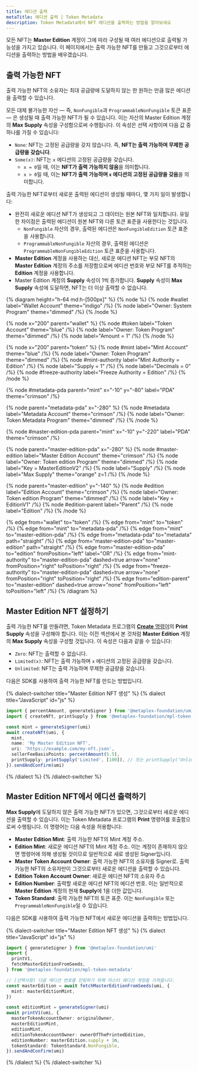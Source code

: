 ```yaml
---
title: 에디션 출력
metaTitle: 에디션 출력 | Token Metadata
description: Token Metadata에서 NFT 에디션을 출력하는 방법을 알아보세요
---
```


모든 NFT는 **Master Edition** 계정이 그에 따라 구성될 때 여러 에디션으로 출력될 가능성을 가지고 있습니다. 이 페이지에서는 출력 가능한 NFT를 만들고 그것으로부터 에디션을 출력하는 방법을 배우겠습니다.

## 출력 가능한 NFT

출력 가능한 NFT의 소유자는 최대 공급량에 도달하지 않는 한 원하는 만큼 많은 에디션을 출력할 수 있습니다.

모든 대체 불가능한 자산 — 즉, `NonFungible`과 `ProgrammableNonFungible` 토큰 표준 — 은 생성될 때 출력 가능한 NFT가 될 수 있습니다. 이는 자산의 Master Edition 계정의 **Max Supply** 속성을 구성함으로써 수행됩니다. 이 속성은 선택 사항이며 다음 값 중 하나를 가질 수 있습니다:

- `None`: NFT는 고정된 공급량을 갖지 않습니다. 즉, **NFT는 출력 가능하며 무제한 공급량을 갖습니다**.
- `Some(x)`: NFT는 `x` 에디션의 고정된 공급량을 갖습니다.
  - `x = 0`일 때, 이는 **NFT가 출력 가능하지 않음**을 의미합니다.
  - `x > 0`일 때, 이는 **NFT가 출력 가능하며 `x` 에디션의 고정된 공급량을 갖음**을 의미합니다.

출력 가능한 NFT로부터 새로운 출력된 에디션이 생성될 때마다, 몇 가지 일이 발생합니다:

- 완전히 새로운 에디션 NFT가 생성되고 그 데이터는 원본 NFT와 일치합니다. 유일한 차이점은 출력된 에디션이 원본 NFT와 다른 토큰 표준을 사용한다는 것입니다.
  - `NonFungible` 자산의 경우, 출력된 에디션은 `NonFungibleEdition` 토큰 표준을 사용합니다.
  - `ProgrammableNonFungible` 자산의 경우, 출력된 에디션은 `ProgrammableNonFungibleEdition` 토큰 표준을 사용합니다.
- **Master Edition** 계정을 사용하는 대신, 새로운 에디션 NFT는 부모 NFT의 **Master Edition** 계정의 주소를 저장함으로써 에디션 번호와 부모 NFT를 추적하는 **Edition** 계정을 사용합니다.
- Master Edition 계정의 **Supply** 속성이 1씩 증가합니다. **Supply** 속성이 **Max Supply** 속성에 도달하면, NFT는 더 이상 출력할 수 없습니다.

{% diagram height="h-64 md:h-[500px]" %}
{% node %}
{% node #wallet label="Wallet Account" theme="indigo" /%}
{% node label="Owner: System Program" theme="dimmed" /%}
{% /node %}

{% node x="200" parent="wallet" %}
{% node #token label="Token Account" theme="blue" /%}
{% node label="Owner: Token Program" theme="dimmed" /%}
{% node label="Amount = 1" /%}
{% /node %}

{% node x="200" parent="token" %}
{% node #mint label="Mint Account" theme="blue" /%}
{% node label="Owner: Token Program" theme="dimmed" /%}
{% node #mint-authority label="Mint Authority = Edition" /%}
{% node label="Supply = 1" /%}
{% node label="Decimals = 0" /%}
{% node #freeze-authority label="Freeze Authority = Edition" /%}
{% /node %}

{% node #metadata-pda parent="mint" x="-10" y="-80" label="PDA" theme="crimson" /%}

{% node parent="metadata-pda" x="-280" %}
{% node #metadata label="Metadata Account" theme="crimson" /%}
{% node label="Owner: Token Metadata Program" theme="dimmed" /%}
{% /node %}

{% node #master-edition-pda parent="mint" x="-10" y="-220" label="PDA" theme="crimson" /%}

{% node parent="master-edition-pda" x="-280" %}
{% node #master-edition label="Master Edition Account" theme="crimson" /%}
{% node label="Owner: Token edition Program" theme="dimmed" /%}
{% node label="Key = MasterEditionV2" /%}
{% node label="Supply" /%}
{% node label="Max Supply" theme="orange" z=1 /%}
{% /node %}

{% node parent="master-edition" y="-140" %}
{% node #edition label="Edition Account" theme="crimson" /%}
{% node label="Owner: Token edition Program" theme="dimmed" /%}
{% node label="Key = EditionV1" /%}
{% node #edition-parent label="Parent" /%}
{% node label="Edition" /%}
{% /node %}

{% edge from="wallet" to="token" /%}
{% edge from="mint" to="token" /%}
{% edge from="mint" to="metadata-pda" /%}
{% edge from="mint" to="master-edition-pda" /%}
{% edge from="metadata-pda" to="metadata" path="straight" /%}
{% edge from="master-edition-pda" to="master-edition" path="straight" /%}
{% edge from="master-edition-pda" to="edition" fromPosition="left" label="OR" /%}
{% edge from="mint-authority" to="master-edition-pda" dashed=true arrow="none" fromPosition="right" toPosition="right" /%}
{% edge from="freeze-authority" to="master-edition-pda" dashed=true arrow="none" fromPosition="right" toPosition="right" /%}
{% edge from="edition-parent" to="master-edition" dashed=true arrow="none" fromPosition="left" toPosition="left" /%}
{% /diagram %}

## Master Edition NFT 설정하기

출력 가능한 NFT를 만들려면, Token Metadata 프로그램의 [**Create** 명령어](/token-metadata/mint#creating-accounts)의 **Print Supply** 속성을 구성해야 합니다. 이는 이전 섹션에서 본 것처럼 **Master Edition** 계정의 **Max Supply** 속성을 구성할 것입니다. 이 속성은 다음과 같을 수 있습니다:

- `Zero`: NFT는 출력할 수 없습니다.
- `Limited(x)`: NFT는 출력 가능하며 `x` 에디션의 고정된 공급량을 갖습니다.
- `Unlimited`: NFT는 출력 가능하며 무제한 공급량을 갖습니다.

다음은 SDK를 사용하여 출력 가능한 NFT를 만드는 방법입니다.

{% dialect-switcher title="Master Edition NFT 생성" %}
{% dialect title="JavaScript" id="js" %}

```ts
import { percentAmount, generateSigner } from '@metaplex-foundation/umi'
import { createNft, printSupply } from '@metaplex-foundation/mpl-token-metadata'

const mint = generateSigner(umi)
await createNft(umi, {
  mint,
  name: 'My Master Edition NFT',
  uri: 'https://example.com/my-nft.json',
  sellerFeeBasisPoints: percentAmount(5.5),
  printSupply: printSupply('Limited', [100]), // 또는 printSupply('Unlimited')
}).sendAndConfirm(umi)
```

{% /dialect %}
{% /dialect-switcher %}

## Master Edition NFT에서 에디션 출력하기

**Max Supply**에 도달하지 않은 출력 가능한 NFT가 있으면, 그것으로부터 새로운 에디션을 출력할 수 있습니다. 이는 Token Metadata 프로그램의 **Print** 명령어를 호출함으로써 수행됩니다. 이 명령어는 다음 속성을 허용합니다:

- **Master Edition Mint**: 출력 가능한 NFT의 Mint 계정 주소.
- **Edition Mint**: 새로운 에디션 NFT의 Mint 계정 주소. 이는 계정이 존재하지 않으면 명령어에 의해 생성될 것이므로 일반적으로 새로 생성된 Signer입니다.
- **Master Token Account Owner**: 출력 가능한 NFT의 소유자를 Signer로. 출력 가능한 NFT의 소유자만이 그것으로부터 새로운 에디션을 출력할 수 있습니다.
- **Edition Token Account Owner**: 새로운 에디션 NFT의 소유자 주소
- **Edition Number**: 출력할 새로운 에디션 NFT의 에디션 번호. 이는 일반적으로 **Master Edition** 계정의 현재 **Supply**에 1을 더한 값입니다.
- **Token Standard**: 출력 가능한 NFT의 토큰 표준. 이는 `NonFungible` 또는 `ProgrammableNonFungible`일 수 있습니다.

다음은 SDK를 사용하여 출력 가능한 NFT에서 새로운 에디션을 출력하는 방법입니다.

{% dialect-switcher title="Master Edition NFT 생성" %}
{% dialect title="JavaScript" id="js" %}

```ts
import { generateSigner } from '@metaplex-foundation/umi'
import {
  printV1,
  fetchMasterEditionFromSeeds,
} from '@metaplex-foundation/mpl-token-metadata'

// (선택사항) 다음 에디션 번호를 민팅하기 위해 마스터 에디션 계정을 가져옵니다.
const masterEdition = await fetchMasterEditionFromSeeds(umi, {
  mint: masterEditionMint,
})

const editionMint = generateSigner(umi)
await printV1(umi, {
  masterTokenAccountOwner: originalOwner,
  masterEditionMint,
  editionMint,
  editionTokenAccountOwner: ownerOfThePrintedEdition,
  editionNumber: masterEdition.supply + 1n,
  tokenStandard: TokenStandard.NonFungible,
}).sendAndConfirm(umi)
```

{% /dialect %}
{% /dialect-switcher %}